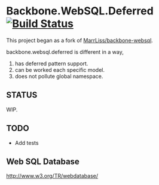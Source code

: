# Backbone.WebSQL.Deferred [![Build Status](https://secure.travis-ci.org/banyan/backbone.websql.deferred.png?branch=master)](http://travis-ci.org/banyan/backbone.websql.deferred)

This project began as a fork of [MarrLiss/backbone-websql](https://github.com/MarrLiss/backbone-websql).

backbone.websql.deferred is different in a way,

1. has deferred pattern support.
1. can be worked each specific model.
1. does not pollute global namespace.

## STATUS

WIP.

## TODO

* Add tests

## Web SQL Database

http://www.w3.org/TR/webdatabase/
